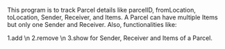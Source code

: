This program is to track Parcel details like parcelID, fromLocation, toLocation, Sender, Receiver, and Items.
A Parcel can have multiple Items but only one Sender and Receiver. Also, functionalities like: 

1.add \n
2.remove \n
3.show for Sender, Receiver and Items of a Parcel.
